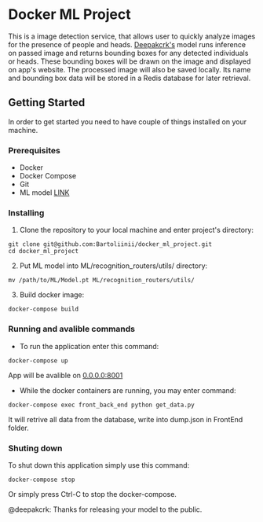 # Docker ML Project

This is a image detection service, that allows user to quickly analyze images for the presence of people and heads.  [Deepakcrk's](https://github.com/deepakcrk/yolov5-crowdhuman) model runs inference on passed image and returns bounding boxes for any detected individuals or heads. These bounding boxes will be drawn on the image and displayed on app's website. The processed image will also be saved locally. Its name and bounding box data will be stored in a Redis database for later retrieval. 
## Getting Started

In order to get started you need to have couple of things installed on your machine.

### Prerequisites

- Docker
- Docker Compose
- Git
- ML model [LINK](https://drive.google.com/file/d/1gglIwqxaH2iTvy6lZlXuAcMpd_U0GCUb/view)

### Installing

1. Clone the repository to your local machine and enter project's directory:

```console
git clone git@github.com:Bartoliinii/docker_ml_project.git
cd docker_ml_project
```

2. Put ML model into ML/recognition_routers/utils/ directory:
```console
mv /path/to/ML/Model.pt ML/recognition_routers/utils/
```

3. Build docker image:
```console
docker-compose build
```

### Running and avalible commands
- To run the application enter this command:
```console
docker-compose up
```
App will be avalible on [0.0.0.0:8001](http://0.0.0.0:8001)

- While the docker containers are running, you may enter command:
```console
docker-compose exec front_back_end python get_data.py
```
It will retrive all data from the database, write into dump.json in FrontEnd folder.

### Shuting down
To shut down this application simply use this command:
```console
docker-compose stop
```
Or simply press Ctrl-C to stop the docker-compose.


@deepakcrk: Thanks for releasing your model to the public.

